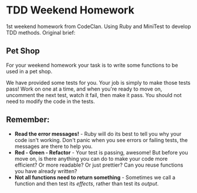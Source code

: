 # TDD Weekend Homework

1st weekend homework from CodeClan. Using Ruby and MiniTest to develop TDD methods. Original brief:

## Pet Shop

For your weekend homework your task is to write some functions to be used in a pet shop.

We have provided some tests for you. Your job is simply to make those tests pass! Work on one at a time, and when you're ready to move on, uncomment the next test, watch it fail, then make it pass. You should not need to modify the code in the tests.

## Remember:

* **Read the error messages!** - Ruby will do its best to tell you why your code isn't working. Don't panic when you see errors or failing tests, the messages are there to help you.
* **Red - Green - Refactor** - Your test is passing, awesome! But before you move on, is there anything you can do to make your code more efficient? Or more readable? Or just prettier? Can you reuse functions you have already written?
* **Not all functions need to return something** - Sometimes we call a function and then test its _effects_, rather than test its _output_.
